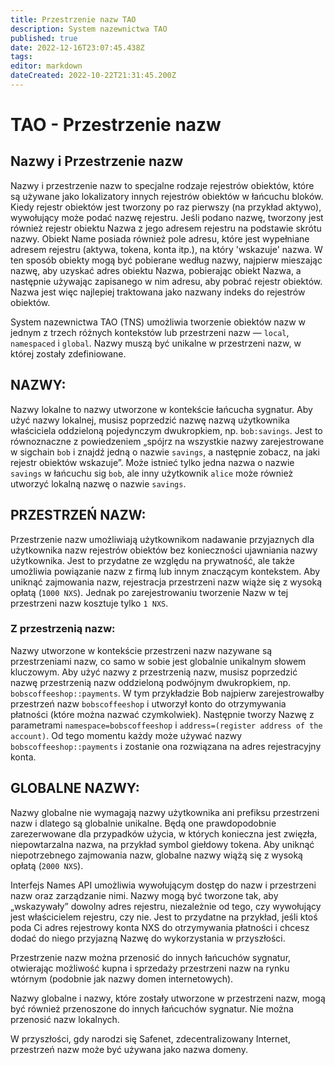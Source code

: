 ```yaml
---
title: Przestrzenie nazw TAO
description: System nazewnictwa TAO
published: true
date: 2022-12-16T23:07:45.438Z
tags: 
editor: markdown
dateCreated: 2022-10-22T21:31:45.200Z
---
```


# TAO - Przestrzenie nazw

## Nazwy i Przestrzenie nazw

Nazwy i przestrzenie nazw to specjalne rodzaje rejestrów obiektów, które są używane jako lokalizatory innych rejestrów obiektów w łańcuchu bloków. Kiedy rejestr obiektów jest tworzony po raz pierwszy (na przykład aktywo), wywołujący może podać nazwę rejestru. Jeśli podano nazwę, tworzony jest również rejestr obiektu Nazwa z jego adresem rejestru na podstawie skrótu nazwy. Obiekt Name posiada również pole adresu, które jest wypełniane adresem rejestru (aktywa, tokena, konta itp.), na który 'wskazuje' nazwa. W ten sposób obiekty mogą być pobierane według nazwy, najpierw mieszając nazwę, aby uzyskać adres obiektu Nazwa, pobierając obiekt Nazwa, a następnie używając zapisanego w nim adresu, aby pobrać rejestr obiektów. Nazwa jest więc najlepiej traktowana jako nazwany indeks do rejestrów obiektów.

System nazewnictwa TAO (TNS) umożliwia tworzenie obiektów nazw w jednym z trzech różnych kontekstów lub przestrzeni nazw — `local`, `namespaced` i `global`. Nazwy muszą być unikalne w przestrzeni nazw, w której zostały zdefiniowane.

## NAZWY:

Nazwy lokalne to nazwy utworzone w kontekście łańcucha sygnatur. Aby użyć nazwy lokalnej, musisz poprzedzić nazwę nazwą użytkownika właściciela oddzieloną pojedynczym dwukropkiem, np. `bob:savings`. Jest to równoznaczne z powiedzeniem „spójrz na wszystkie nazwy zarejestrowane w  sigchain `bob` i znajdź jedną o nazwie `savings`, a następnie zobacz, na jaki rejestr obiektów wskazuje”. Może istnieć tylko jedna nazwa o nazwie `savings` w łańcuchu sig `bob`, ale inny użytkownik `alice` może również utworzyć lokalną nazwę o nazwie `savings`.

## PRZESTRZEŃ NAZW:

Przestrzenie nazw umożliwiają użytkownikom nadawanie przyjaznych dla użytkownika nazw rejestrów obiektów bez konieczności ujawniania nazwy użytkownika. Jest to przydatne ze względu na prywatność, ale także umożliwia powiązanie nazw z firmą lub innym znaczącym kontekstem. Aby uniknąć zajmowania nazw, rejestracja przestrzeni nazw wiąże się z wysoką opłatą (`1000 NXS`). Jednak po zarejestrowaniu tworzenie Nazw w tej przestrzeni nazw kosztuje tylko `1 NXS`.

### Z przestrzenią nazw:

Nazwy utworzone w kontekście przestrzeni nazw nazywane są przestrzeniami nazw, co samo w sobie jest globalnie unikalnym słowem kluczowym. Aby użyć nazwy z przestrzenią nazw, musisz poprzedzić nazwę przestrzenią nazw oddzieloną podwójnym dwukropkiem, np. `bobscoffeeshop::payments`. W tym przykładzie Bob najpierw zarejestrowałby przestrzeń nazw `bobscoffeeshop` i utworzył konto do otrzymywania płatności (które można nazwać czymkolwiek). Następnie tworzy Nazwę z parametrami `namespace=bobscoffeeshop` i `address=(register address of the account)`. Od tego momentu każdy może używać nazwy `bobscoffeeshop::payments` i zostanie ona rozwiązana na adres rejestracyjny konta.

## GLOBALNE NAZWY:

Nazwy globalne nie wymagają nazwy użytkownika ani prefiksu przestrzeni nazw i dlatego są globalnie unikalne. Będą one prawdopodobnie zarezerwowane dla przypadków użycia, w których konieczna jest zwięzła, niepowtarzalna nazwa, na przykład symbol giełdowy tokena. Aby uniknąć niepotrzebnego zajmowania nazw, globalne nazwy wiążą się z wysoką opłatą (`2000 NXS`).

Interfejs Names API umożliwia wywołującym dostęp do nazw i przestrzeni nazw oraz zarządzanie nimi. Nazwy mogą być tworzone tak, aby „wskazywały” dowolny adres rejestru, niezależnie od tego, czy wywołujący jest właścicielem rejestru, czy nie. Jest to przydatne na przykład, jeśli ktoś poda Ci adres rejestrowy konta NXS do otrzymywania płatności i chcesz dodać do niego przyjazną Nazwę do wykorzystania w przyszłości.

Przestrzenie nazw można przenosić do innych łańcuchów sygnatur, otwierając możliwość kupna i sprzedaży przestrzeni nazw na rynku wtórnym (podobnie jak nazwy domen internetowych).

Nazwy globalne i nazwy, które zostały utworzone w przestrzeni nazw, mogą być również przenoszone do innych łańcuchów sygnatur. Nie można przenosić nazw lokalnych.

W przyszłości, gdy narodzi się Safenet, zdecentralizowany Internet, przestrzeń nazw może być używana jako nazwa domeny.
